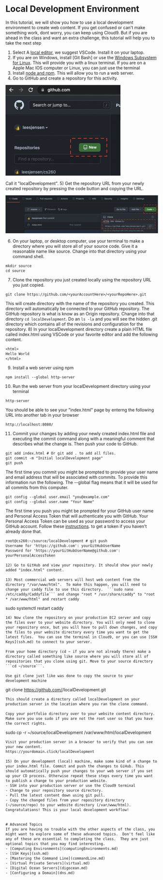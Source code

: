 # Local Development Environment
In this tutorial, we will show you how to use a local development environment to create web content.  If you get confused or can't make something work, dont worry, you can keep using Cloud9.  But if you are ahead in the class and want an extra challenge, this tutorial will help you to take the next step

1) Select A [local editor](computingEnvironments.md), we suggest VSCode.  Install it on your laptop.
2) If you are on Windows, install [Git Bash] or use the [Windows Subsystem for Linux](https://learn.microsoft.com/en-us/windows/wsl/about).  This will provide you with a linux terminal.  If you are on a Apple Mac IOS computer or Linux, you can just use the terminal
3) Install [node and npm](https://nodejs.org/en/download/).  This will allow you to run a web server.
4) Go to GitHub and create a repository for this activity.

![](images/NewRepository.png)

Call it "localDevelopment".
5) Get the repository URL from your newly created repository by pressing the code button and copying the URL.

![](images/RepositoryURL.png)

6) On your laptop, or desktop computer, use your terminal to make a directory where you will store all of your source code. Give it a reasonable name like source. Change into that directory using your command shell.
```
mkdir source
cd source
```
7) Clone the repository you just created locally using the repository URL you just copied.
```
git clone https://github.com/<yourAccountHere>/<yourRepoHere>.git
```
This will create directory with the name of the repository you created. This directory will automatically be connected to your GitHub repository. The GitHub repository is what is know as an Origin repository. Change into that directory ```cd localDevelopment```. Do an ```ls -la``` and you will see the hidden .git directory which contains all of the revisions and configuration for the repository.
8) In your localDevelopment directory create a plain HTML file called index.html using VSCode or your favorite editor and add the following content.
```
<html>
Hello World
</html>
```
9) Install a web server using npm
```
npm install --global http-server
```
10) Run the web server from your localDevelopment directory using your terminal
```
http-server
```
You should be able to see your "index.html" page by enterng the following URL into another tab in your browser
```
http://localhost:8080/
```
11) Commit your changes by adding your newly created index.html file and executing the commit command along with a meaningful comment that describes what the change is. Then push your code to GitHub. 
```
git add index.html # Or git add . to add all files.
git commit -m "Initial localDevelopment page"
git push
```
The first time you commit you might be prompted to provide your user name and email address that will be associated with commits. To provide this information run the following. The --global flag means that it will be used for all commits from this computer.
```
git config --global user.email "you@example.com"
git config --global user.name "Your Name"
```
The first time you push you might be prompted for your GitHub user name and Personal Access Token that will authenticate you with GitHub. Your Personal Access Token can be used as your password to access your GitHub account.  Follow  these [instructions](https://docs.github.com/en/github/authenticating-to-github/keeping-your-account-and-data-secure/creating-a-personal-access-token). to get a token if you haven't already done that.
```
root@cs260:~/source/localDevelopment # git push
Username for 'https://github.com': yourGitHubUserName
Password for 'https://yourGitHubUserName@github.com': yourPersonalAccessToken

12) Go to GitHub and view your repository. It should show your newly added "index.html" content.

13) Most commercial web servers will host web content from the directory "/var/www/html".  To make this happen, you will need to change your caddy file to use this directory.  ```sudo nano /etc/caddy/Caddyfile``` and change "root * /usr/share/caddy" to "root * /var/www/html" and restart caddy 
```
sudo systemctl restart caddy
```
14) Now clone the repository on your production EC2 server and copy the files over to your website directory. You will only need to clone your repository once, but you will have to pull down changes, and copy the files to your website directory every time you want to get the latest files.  You can use the terminal in Cloud9, or you can use [SSH Keys](ssh.md) to connect to your server.

From your home directory (cd ~ if you are not already there) make a directory called something like source where you will store all of repositories that you clone using git. Move to your source directory ```cd ~/source```.

Use git clone just like was done to copy the source to your development machine
```
git clone https://github.com/<yourAccountHere>/localDevelopment.git
```
This should create a directory called localDevelopment on your production server in the location where you ran the clone command.

Copy your portfolio directory over to your website content directory. Make sure you use sudo if you are not the root user so that you have the correct rights.
```
sudo cp -r ~/source/localDevelopment /var/www/html/localDevelopment
```
Visit your production server in a browser to verify that you can see your new content.
https://yourdomain.click/localDevelopment

15) On your development (local) machine, make some kind of a change to your index.html file. Commit and push the changes to GiHub. This should automatically push your changes to your web server if you set up your CD process. Otherwise repeat these steps every time you want to publish a change to your production website.
- SSH into your production server or use the Cloud9 terminal
- Change to your repository source directory.
- Pull the latest content down using git pull.
- Copy the changed files from your repository directory (~/source/repo) to your website directory (/var/www/html).
Congratulations! This is your local development workflow! 


# Advanced Topics
If you are having no trouble with the other aspects of the class, you might want to explore some of these advanced topics.  Don't feel like any of these are essential to completing the class.  They are just optional topics that you may find interesting.
- [Computing Environments](computingEnvironments.md)
- [SSH Keys](ssh.md)
- [Mastering the Command Line](commandLine.md)
- [Virtual Private Servers](virtual.md)
- [Digital Ocean Servers](digocean.md)
- [Configuring a Domain](dns.md)
